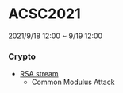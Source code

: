 # ACSC2021
2021/9/18 12:00 ~ 9/19 12:00

### Crypto
- [RSA stream](https://hackmd.io/UkGDIrW7RhOAKK2tFSYhdQ)
  - Common Modulus Attack
